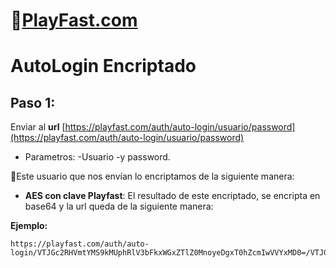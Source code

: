 # 👾[PlayFast.com](https://PlayFast.com) 
# AutoLogin Encriptado


## Paso 1:
Enviar al **url** [https://playfast.com/auth/auto-login/usuario/password](https://playfast.com/auth/auto-login/usuario/password) 

- Parametros: 
-Usuario 
-y password.
 
🔐Este usuario que nos envían lo encriptamos de la siguiente manera:

- **AES con clave Playfast**:
El resultado de este encriptado, se encripta en base64 y la url queda de la siguiente manera:

**Ejemplo:**

```
https://playfast.com/auth/auto-login/VTJGc2RHVmtYMS9kMUphRlV3bFkxWGxZTlZ0MnoyeDgxT0hZcmIwVVYxMD0=/VTJGc2RHVmtYMTg2QjF4Y1lwTzQwdmNKNy94Zk5oNzkxeHFucHN2U3Y1MD0=

```
